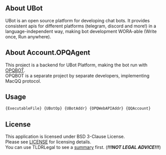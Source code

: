 ## About UBot
UBot is an open source platform for developing chat bots. It provides consistent apis for different platforms (telegram, discord and more!) in a language-independent way, making bot development WORA-able (Write once, Run anywhere).

## About Account.OPQAgent
This project is a backend for UBot Platform, making the bot run with [OPQBOT](https://github.com/OPQBOT/OPQ).  
OPQBOT is a separate project by separate developers, implementing MacQQ protocol.  

## Usage
```bash
{ExecutableFile} {UBotOp} {UBotAddr} {OPQWebAPIAddr} {QQAccount}
```

## License
This application is licensed under BSD 3-Clause License.  
Please see [LICENSE](LICENSE.md) for licensing details.  
You can use TLDRLegal to see a [summary](https://www.tldrlegal.com/l/bsd3) first. (***!!!NOT LEGAL ADVICE!!!***)